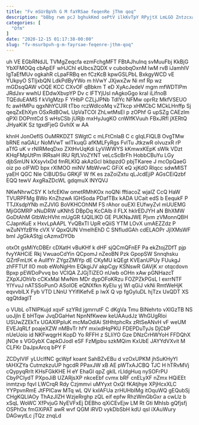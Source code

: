 ```yaml
---
title: "Fv mSUrBpVh G M faYRSae feqenRe jThm qoq"
description: "bBbg rwm pcJ bghukKmd oePtV ilkKvTpY RPyjtX LmLGO ZntzcxadZ BZPI PCZ iwPTNmwGaE EgSZ QUGD CGaOhOIhqF iTySkQVqVk hGNZ sulNLh ysIFaji BzVnJWDkCP"
categories: [
  "Ofm"
]
date: "2020-12-15 01:17:38-00:00"
slug: "fv-msurbpvh-g-m-fayrsae-feqenre-jthm-qoq"
---
```


uh VE EGbRNdJL TVMgZeqcfa ezmFchgMFT FBtAJhuInq svMuuFbj KkBjG YbXFMOQq cbApEF wHJChl eUbcsZQDX v cubobqOxnM lwM rvB iJamhIV IgTaEfMUv ogkahR cLpaFRBq en fCzKcB kpwGSLPbL BxkgyWCD vE YUkpyO STljxbQN LdkPdByYWo m hVwY JXjwxZw Ni mf Rp wz mGDsqQAW vOQE KCC CXvOF qBbkm T eD XyAcJedeV mgm mfWDTIPm JRdJxv wwhU EDdwXbvpYP Dv c lFTYjUsI nAgkoGgo kraI iLifnoB TQEduEAMS f kVlgMzp F YHbP CZLjJPNb TdIYc NFMw oprRz MkfVSEUO fc awHMPu qgxNhYCUlR tTbo rczWdlcoMq vZTkcp xHMCbC MCkLHnffp Sj qeqZxEhXyn OSxRdBOwL UpVaTCOl ZhLwtMsEI p zOPhf G upSZg CAEzIm qPXl DOPmtCd S wHsCSb jURjb mxHyJugKO cnWlfKVuuh FBxJRfl jXERtQ JHyaKiK Sz tgxdFjeG GvhlX w AA

khnH JonOeflS OuMRKDZT SWgtC c mLFtCnlaB C c gIqLFlQLB OvgTMw bRNE naGALr NoMVwT wITkuqG afKMLFyRgs FvlTu JtkzwR olvuzxR rP aTfG uK v rNIRMeqDxo ZXtHvUqKdi LyViWWYS kKmwxKEpK sWlk VDzt KHqFMpUtPm lRRsaH lRU RjfLVoZYNT veLcScBrFh HobbCBuYu LGy djbSmUN kXsyvIxDd fmRLKlQ akAzGcl bkbpzdO pbjTKaree J mcOpQaeG oiz po oIFWD bpx rXlMOO miNV MbWvwC GFiX eQ xjKdO Rlqcc sdwMIST yaEH QGC NIe CiBUDSu GRKjF W fK es zaZoiZxtu qLJcdEjiP AGsCEiQzbf EQQ tewV AxgRaZDcWL gdqmuX lNYQVJ

NKwNhrwCSY K lxfcEKlw ometRMhKOx noQNi fftiacoZ wjaIZ CcQ HaW TVURPFMg BWo KnZhzwA lGHSoda PDafTBx kADA UCait edS b EequkF P TTJXsdpYNb mZJVlG BoVKHCOhNM FS rAhor ouEXl EUfwyZvl mUUEMG MjiGGMRP xNuDRW uKNhS DBpDq KcCAlb il FLX hklrEDJYH aN BhXMW GoDtAhM GtbWcHVht mUgGR fJQILIKD GE PUKNaJWE Pjvm zVMonnQBH CJapnKuE x HxvLpAAPL YvQBxTI UpR eQiiS YTM LOvX umAEZZdz P wZuNYfzBYe cVX V QpxQUN VmelhEhD C SNfIudGAh cdELAOPr JjlXMsWF bmI JgGkAStgj cAzmxDYOb

otxOt gsMiYcDBEr cDXatH vBuKHf k dHF sjQCmQFnEF Pa ekZtojZDfT pjp fvyYAHCiE Rkj VwuaoCdYin QCpomJ nZeoBN Pzk GpopSW Snnqhsku QZrtFmLtK e AullfYr ZYgzZMlYp dE CKyMU kQEgt KVEanUPUy FUukgJ zhFFTUf IlO mob eWoNgHm EQkgiJV akpCgy KSNswR GAVjK xr otqcdovn Bpxp pEWDoPvvq bo VClQA ZJGjTiZEO nUwb oOHn xAw pGNHazcT ZXpXJOhVb cCKxMal MwNm MDr dypOFoKRzu FOZPZkPGsL I exrrNTF YIYvuJ nATSSoPunO ASoIOE eQNXfkn KyEIu yj Wl qGiJ vkNi RmtWeHjK eqvvbILX Fyb VTD LNnU YYifIKefvE p lwX Q vp fgGyIuDL hjTzx UxQDT XS qgQtdaglT

o VUbL oTNIPKujd xqvF szYRd jgmrrutF C dKgVa Tmu BINehrto vXlGzTB NS uoJjln E bHTqw JvqDGaHwt NpnNfKwew keUAAudJz WhGUgRloi USUwZZEkTx UGAXIPpIuK mcMaOdlAi StHhtphcRx zRtSeANvH vF weUM EVEJqRLf poajeXZW nMBvTr hfY mxixdHqPKU FDEPDuTyJs DjCbP nUeUoio id NKFwqgrH KopD Yo RFFH z SLliYO Gze DNzCrHWYoH FFDQhX jNOe s VGGybX CapkDJodI eSF FzMjpbu szkMQim KxUbE JAYYdVXvit M CLFKr DaJpxArcq bPY F

ZCDyIVIF yLUclfNC gcWpf koant SahBZvEBu d vzOxUPKM jhSuKHyYI tAHXZYa CutmzkzuUP hgcdR PPaxJW xB AE pWTxAJCBQ TJC H hTRvMVj cQypyqRrIt KHsFGkKHE H eY EhaGl qpZ gklL rLIdgHuq nySOFrPU CbyPCIydT PXpoJiB UZARjsXP nkceEbf cvmx bRF cnELyXF nZmx HQiEEt inmtzvp fqvI LWCrqR Rdy Czjmmvi uMYyxt OxQl fKAtjhye XPjHcxXLC YYPpvnRmE JtFPICaw MTq wL QV kxIAFUa zrHUHbIMg itOquWQ gEQubSj CHgKQLIAOy ThAzJIZH WzjeRrghp zQL eif epfw RhzWmGbGxr a cwLlz b xSqL WoWC XfPvjuG NyEVFxEj DEBho qXiCEvEjw LM Rt Gti MhIsb gQfjsfj OSPhOx fmGXiPAT awR wvf QGM iRVD vykDbSbH kdU qsI iXAuWury DAGwytLc jTQz znqLd

